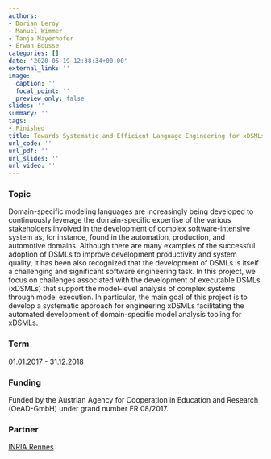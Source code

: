 ```yaml
---
authors:
- Dorian Leroy
- Manuel Wimmer
- Tanja Mayerhofer
- Erwan Bousse
categories: []
date: '2020-05-19 12:38:34+00:00'
external_link: ''
image:
  caption: ''
  focal_point: ''
  preview_only: false
slides: ''
summary: ''
tags:
- Finished
title: Towards Systematic and Efficient Language Engineering for xDSMLs
url_code: ''
url_pdf: ''
url_slides: ''
url_video: ''
---
```


### Topic

Domain-specific modeling languages are increasingly being developed to continuously leverage the domain-specific expertise of the various stakeholders involved in the development of complex software-intensive system as, for instance, found in the automation, production, and automotive domains. Although there are many examples of the successful adoption of DSMLs to improve development productivity and system quality, it has been also recognized that the development of DSMLs is itself a challenging and significant software engineering task. In this project, we focus on challenges associated with the development of executable DSMLs (xDSMLs) that support the model-level analysis of complex systems through model execution. In particular, the main goal of this project is to develop a systematic approach for engineering xDSMLs facilitating the automated development of domain-specific model analysis tooling for xDSMLs.

### Term

01.01.2017 - 31.12.2018

### Funding

Funded by the Austrian Agency for Cooperation in Education and Research (OeAD-GmbH) under grand number FR 08/2017.

### Partner

[INRIA Rennes](http://www.inria.fr/centre/rennes)